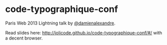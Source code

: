 code-typographique-conf
=======================

Paris Web 2013 Lightning talk by [@damienalexandre](http://twitter.com/damienalexandre).

Read slides here: http://jolicode.github.io/code-typographique-conf/#/ with a decent browser.
